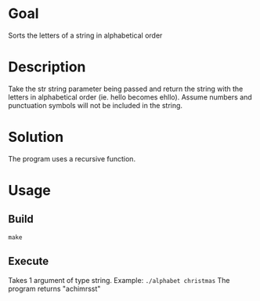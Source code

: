 # Goal
Sorts the letters of a string in alphabetical order

# Description
Take the str string parameter being passed and return the string with the letters in alphabetical order (ie. hello becomes ehllo).
Assume numbers and punctuation symbols will not be included in the string.

# Solution
The program uses a recursive function.

# Usage
## Build

`make`

## Execute

Takes 1 argument of type string.
Example: `./alphabet christmas`
The program returns "achimrsst"
